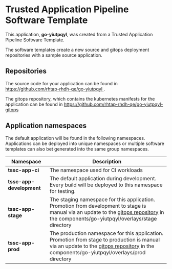 # Trusted Application Pipeline Software Template

This application, **go-yiutpqyl**, was created from a Trusted Application Pipeline Software Template.

The software templates create a new source and gitops deployment repositories with a sample source application. 

## Repositories

The source code for your application can be found in [https://github.com/rhtap-rhdh-qe/go-yiutpqyl ](https://github.com/rhtap-rhdh-qe/go-yiutpqyl ).
 
The gitops repository, which contains the kubernetes manifests for the application can be found in 
[https://github.com/rhtap-rhdh-qe/go-yiutpqyl-gitops ](https://github.com/rhtap-rhdh-qe/go-yiutpqyl-gitops ) 

## Application namespaces 

The default application will be found in the following namespaces. Applications can be deployed into unique namespaces or multiple software templates can also bet generated into the same group namespaces.  

|  Namespace   |  Description   |  
| -------- | -------- |
| **tssc-app-ci** | The namespace used for CI workloads |
| **tssc-app-development** | The default application during development. Every build will be deployed to this namespace for testing. |
| **tssc-app-stage** | The staging namespace for this application. Promotion from development to stage is manual via an update to the [gitops repository](https://github.com/rhtap-rhdh-qe/go-yiutpqyl-gitops ) in the components/go-yiutpqyl/overlays/stage directory |
| **tssc-app-prod** | The production namespace for this application. Promotion from stage to production is manual via an update to the [gitops repository](https://github.com/rhtap-rhdh-qe/go-yiutpqyl-gitops ) in the components/go-yiutpqyl/overlays/prod directory |